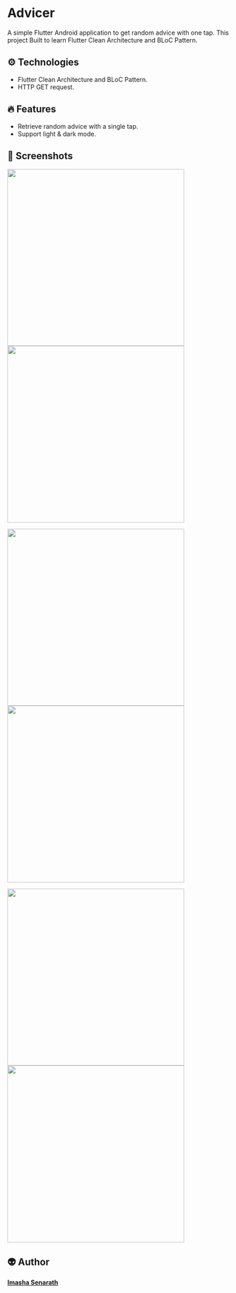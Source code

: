 # Advicer
A simple Flutter Android application to get random advice with one tap. This project Built to learn Flutter Clean Architecture and BLoC Pattern.

## ⚙️ Technologies
* Flutter Clean Architecture and BLoC Pattern. </br>
* HTTP GET request.

## 🔥 Features
* Retrieve random advice with a single tap. </br>
* Support light & dark mode.
  
## 📸 Screenshots
<img src="ss/01.png" width="400"/> <img src="ss/02.png" width="400"/>

<img src="ss/03.png" width="400"/> <img src="ss/04.png" width="400"/>

<img src="ss/05.png" width="400"/> <img src="ss/06.png" width="400"/>

## 👽 Author
[**Imasha Senarath**](https://www.imashasenarath.com/)
